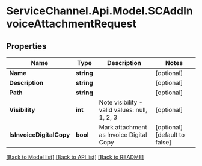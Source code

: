 # ServiceChannel.Api.Model.SCAddInvoiceAttachmentRequest

## Properties

Name | Type | Description | Notes
------------ | ------------- | ------------- | -------------
**Name** | **string** |  | [optional] 
**Description** | **string** |  | [optional] 
**Path** | **string** |  | [optional] 
**Visibility** | **int** | Note visibility - valid values: null, 1, 2, 3 | [optional] 
**IsInvoiceDigitalCopy** | **bool** | Mark attachment as Invoice Digital Copy | [optional] [default to false]

[[Back to Model list]](../README.md#documentation-for-models) [[Back to API list]](../README.md#documentation-for-api-endpoints) [[Back to README]](../README.md)

